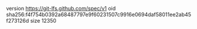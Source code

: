 version https://git-lfs.github.com/spec/v1
oid sha256:f4f754b0392a68487797e9f60231507c9916e0694daf58011ee2ab45f273126d
size 12350
